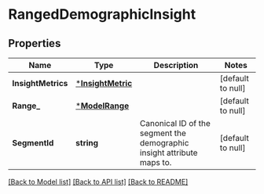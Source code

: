 # RangedDemographicInsight

## Properties
Name | Type | Description | Notes
------------ | ------------- | ------------- | -------------
**InsightMetrics** | [***InsightMetric**](InsightMetric.md) |  | [default to null]
**Range_** | [***ModelRange**](Range.md) |  | [default to null]
**SegmentId** | **string** | Canonical ID of the segment the demographic insight attribute maps to. | [default to null]

[[Back to Model list]](../README.md#documentation-for-models) [[Back to API list]](../README.md#documentation-for-api-endpoints) [[Back to README]](../README.md)

